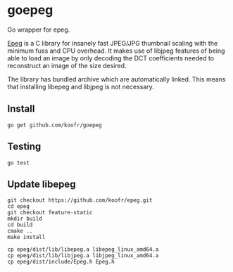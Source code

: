 goepeg
======

Go wrapper for epeg.

[Epeg](https://github.com/mattes/epeg) is a C library for insanely fast JPEG/JPG thumbnail scaling with the minimum fuss and CPU overhead. It makes use of libjpeg features of being able to load an image by only decoding the DCT coefficients needed to reconstruct an image of the size desired.

The library has bundled archive which are automatically linked. This means that installing libepeg and libjpeg is not necessary.

## Install

```
go get github.com/koofr/goepeg
```

## Testing

```
go test
```

## Update libepeg

```
git checkout https://github.com/koofr/epeg.git
cd epeg
git checkout feature-static
mkdir build
cd build
cmake ..
make install
```

```
cp epeg/dist/lib/libepeg.a libepeg_linux_amd64.a
cp epeg/dist/lib/libjpeg.a libjpeg_linux_amd64.a
cp epeg/dist/include/Epeg.h Epeg.h
```
